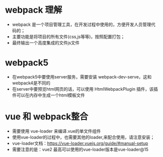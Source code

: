 # webpack 理解

- webpack 是一个项目管理工具，在开发过程中使用的，方便开发人员管理代码的；
- 主要功能是将项目的所有文件(css,js等等)，按照配置打包；
- 最终输出一个高度集成的文件js文件

# webpack5

- 在webpack5中要使用server服务，需要安装 webpack-dev-serve，这和webpack4是不同的
- 在server中要预览html网页的话，可以使用 HtmlWebpackPlugin 插件，该插件可以在内存中生成一个html模板文件

# vue 和 webpack整合

- 需要使用 vue-loader 来编译.vue的单文件组件
- 使用vue-loader的过程中，也需要其他的loader,来配合使用，请注意安装；
- vue-loader文档：https://vue-loader.vuejs.org/guide/#manual-setup
- 需要注意的是：vue2 最高可以使用的vue-loader版本是vue-loader@15
